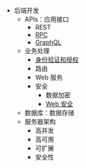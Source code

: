 - 后端开发
  - APIs：应用接口
    - REST
    - [RPC](https://grpc.io/)
    - [GraphQL](https://graphql.org/)
  - 业务处理
    - [身份验证和授权](./身份验证及授权.md)
    - 路由
    - Web 服务
    - 安全
      - 数据加密
      - [Web 安全](../浏览器原理及WebAPI/Web%20安全.md)
  - 数据库：数据存储
  - 服务器架构
    - 高并发
    - 高可用
    - 可扩展
    - 安全性